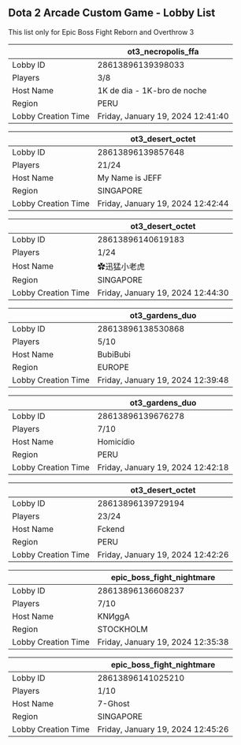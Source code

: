 ## Dota 2 Arcade Custom Game - Lobby List

This list only for Epic Boss Fight Reborn and Overthrow 3

|  | ot3_necropolis_ffa |
| ------ | ------ |
| Lobby ID | 28613896139398033 |
| Players | 3/8 |
| Host Name | 1K de dia - 1K-bro de noche |
| Region | PERU |
| Lobby Creation Time | Friday, January 19, 2024 12:41:40 |


|  | ot3_desert_octet |
| ------ | ------ |
| Lobby ID | 28613896139857648 |
| Players | 21/24 |
| Host Name | My Name is JEFF |
| Region | SINGAPORE |
| Lobby Creation Time | Friday, January 19, 2024 12:42:44 |


|  | ot3_desert_octet |
| ------ | ------ |
| Lobby ID | 28613896140619183 |
| Players | 1/24 |
| Host Name | ✿迅猛小老虎 |
| Region | SINGAPORE |
| Lobby Creation Time | Friday, January 19, 2024 12:44:30 |


|  | ot3_gardens_duo |
| ------ | ------ |
| Lobby ID | 28613896138530868 |
| Players | 5/10 |
| Host Name | BubiBubi |
| Region | EUROPE |
| Lobby Creation Time | Friday, January 19, 2024 12:39:48 |


|  | ot3_gardens_duo |
| ------ | ------ |
| Lobby ID | 28613896139676278 |
| Players | 7/10 |
| Host Name | Homicídio |
| Region | PERU |
| Lobby Creation Time | Friday, January 19, 2024 12:42:18 |


|  | ot3_desert_octet |
| ------ | ------ |
| Lobby ID | 28613896139729194 |
| Players | 23/24 |
| Host Name | Fckend |
| Region | PERU |
| Lobby Creation Time | Friday, January 19, 2024 12:42:26 |


|  | epic_boss_fight_nightmare |
| ------ | ------ |
| Lobby ID | 28613896136608237 |
| Players | 7/10 |
| Host Name | KNИggA |
| Region | STOCKHOLM |
| Lobby Creation Time | Friday, January 19, 2024 12:35:38 |


|  | epic_boss_fight_nightmare |
| ------ | ------ |
| Lobby ID | 28613896141025210 |
| Players | 1/10 |
| Host Name | 7-Ghost |
| Region | SINGAPORE |
| Lobby Creation Time | Friday, January 19, 2024 12:45:26 |


